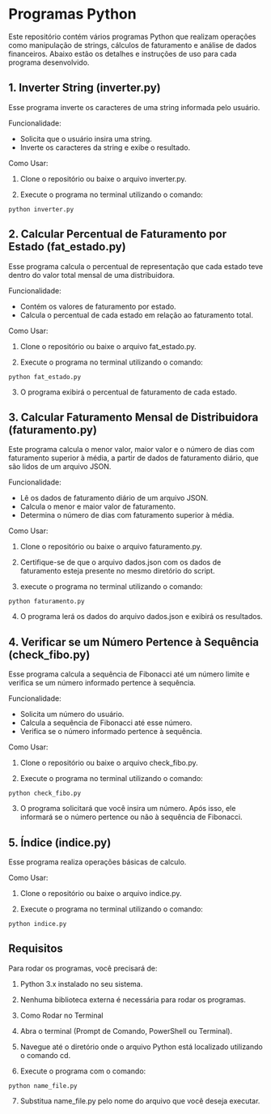 # Programas Python
Este repositório contém vários programas Python que realizam operações como manipulação de strings, cálculos de faturamento e análise de dados financeiros. Abaixo estão os detalhes e instruções de uso para cada programa desenvolvido.

## 1. Inverter String (inverter.py)
Esse programa inverte os caracteres de uma string informada pelo usuário.

Funcionalidade:
- Solicita que o usuário insira uma string.
- Inverte os caracteres da string e exibe o resultado.

Como Usar:

1. Clone o repositório ou baixe o arquivo inverter.py.

2. Execute o programa no terminal utilizando o comando:
```
python inverter.py 
```
## 2. Calcular Percentual de Faturamento por Estado (fat_estado.py)
Esse programa calcula o percentual de representação que cada estado teve dentro do valor total mensal de uma distribuidora.

Funcionalidade:
- Contém os valores de faturamento por estado.
- Calcula o percentual de cada estado em relação ao faturamento total.

Como Usar:

1. Clone o repositório ou baixe o arquivo fat_estado.py.

2. Execute o programa no terminal utilizando o comando:

```
python fat_estado.py
```
3. O programa exibirá o percentual de faturamento de cada estado.

## 3. Calcular Faturamento Mensal de Distribuidora (faturamento.py)
Este programa calcula o menor valor, maior valor e o número de dias com faturamento superior à média, a partir de dados de faturamento diário, que são lidos de um arquivo JSON.

Funcionalidade:
- Lê os dados de faturamento diário de um arquivo JSON.
- Calcula o menor e maior valor de faturamento.
- Determina o número de dias com faturamento superior à média.

Como Usar:

1. Clone o repositório ou baixe o arquivo faturamento.py.

2. Certifique-se de que o arquivo dados.json com os dados de faturamento esteja presente no mesmo diretório do script.

3. execute o programa no terminal utilizando o comando:

``` 
python faturamento.py
```
4. O programa lerá os dados do arquivo dados.json e exibirá os resultados.

## 4. Verificar se um Número Pertence à Sequência (check_fibo.py)
Esse programa calcula a sequência de Fibonacci até um número limite e verifica se um número informado pertence à sequência.

Funcionalidade:
- Solicita um número do usuário.
- Calcula a sequência de Fibonacci até esse número.
- Verifica se o número informado pertence à sequência.

Como Usar:

1. Clone o repositório ou baixe o arquivo check_fibo.py.

2. Execute o programa no terminal utilizando o comando:

```
python check_fibo.py
```
3. O programa solicitará que você insira um número. Após isso, ele informará se o número pertence ou não à sequência de Fibonacci.

## 5. Índice (indice.py)
Esse programa realiza operações básicas de calculo.

Como Usar:
1. Clone o repositório ou baixe o arquivo indice.py.

2. Execute o programa no terminal utilizando o comando:
```
python indice.py
```

## Requisitos
Para rodar os programas, você precisará de:

1. Python 3.x instalado no seu sistema.
2. Nenhuma biblioteca externa é necessária para rodar os programas.
3. Como Rodar no Terminal
4. Abra o terminal (Prompt de Comando, PowerShell ou Terminal).

5. Navegue até o diretório onde o arquivo Python está localizado utilizando o comando cd.

6. Execute o programa com o comando:
```
python name_file.py

```
7. Substitua name_file.py pelo nome do arquivo que você deseja executar.
